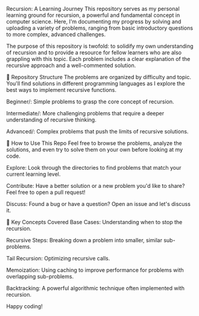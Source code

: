 Recursion: A Learning Journey
This repository serves as my personal learning ground for recursion, a powerful and fundamental concept in computer science. Here, I'm documenting my progress by solving and uploading a variety of problems, ranging from basic introductory questions to more complex, advanced challenges.

The purpose of this repository is twofold: to solidify my own understanding of recursion and to provide a resource for fellow learners who are also grappling with this topic. Each problem includes a clear explanation of the recursive approach and a well-commented solution.

📂 Repository Structure
The problems are organized by difficulty and topic. You'll find solutions in different programming languages as I explore the best ways to implement recursive functions.

Beginner/: Simple problems to grasp the core concept of recursion.

Intermediate/: More challenging problems that require a deeper understanding of recursive thinking.

Advanced/: Complex problems that push the limits of recursive solutions.

🤔 How to Use This Repo
Feel free to browse the problems, analyze the solutions, and even try to solve them on your own before looking at my code.

Explore: Look through the directories to find problems that match your current learning level.

Contribute: Have a better solution or a new problem you'd like to share? Feel free to open a pull request!

Discuss: Found a bug or have a question? Open an issue and let's discuss it.

📝 Key Concepts Covered
Base Cases: Understanding when to stop the recursion.

Recursive Steps: Breaking down a problem into smaller, similar sub-problems.

Tail Recursion: Optimizing recursive calls.

Memoization: Using caching to improve performance for problems with overlapping sub-problems.

Backtracking: A powerful algorithmic technique often implemented with recursion.

Happy coding!
